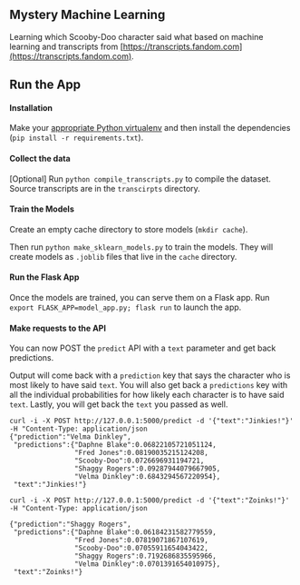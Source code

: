 ## Mystery Machine Learning

Learning which Scooby-Doo character said what based on machine learning and transcripts from [https://transcripts.fandom.com](https://transcripts.fandom.com).

## Run the App

#### Installation

Make your [appropriate Python virtualenv](https://pypi.org/project/virtualenv/) and then install the dependencies (`pip install -r requirements.txt`).

#### Collect the data

[Optional] Run `python compile_transcripts.py` to compile the dataset. Source transcripts are in the `transcirpts` directory.

#### Train the Models

Create an empty cache directory to store models (`mkdir cache`).

Then run `python make_sklearn_models.py` to train the models. They will create models as `.joblib` files that live in the `cache` directory.

#### Run the Flask App

Once the models are trained, you can serve them on a Flask app. Run `export FLASK_APP=model_app.py; flask run` to launch the app.

#### Make requests to the API

You can now POST the `predict` API with a `text` parameter and get back predictions.

Output will come back with a `prediction` key that says the character who is most likely to have said `text`. You will also get back a `predictions` key with all the individual probabilities for how likely each character is to have said `text`. Lastly, you will get back the `text` you passed as well.

```
curl -i -X POST http://127.0.0.1:5000/predict -d '{"text":"Jinkies!"}' -H "Content-Type: application/json
{"prediction":"Velma Dinkley",
 "predictions":{"Daphne Blake":0.06822105721051124,
                "Fred Jones":0.08190035215124208,
                "Scooby-Doo":0.0726696931194721,
                "Shaggy Rogers":0.09287944079667905,
                "Velma Dinkley":0.6843294567220954},
 "text":"Jinkies!"}

curl -i -X POST http://127.0.0.1:5000/predict -d '{"text":"Zoinks!"}' -H "Content-Type: application/json

{"prediction":"Shaggy Rogers",
 "predictions":{"Daphne Blake":0.06184231582779559,
                "Fred Jones":0.07819071867107619,
                "Scooby-Doo":0.07055911654043422,
                "Shaggy Rogers":0.7192686835595966,
                "Velma Dinkley":0.0701391654010975},
 "text":"Zoinks!"}
```
